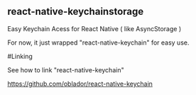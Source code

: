 ## react-native-keychainstorage

Easy Keychain Acess for React Native ( like AsyncStorage )

For now, it just wrapped "react-native-keychain" for easy use.

#Linking

See how to link "react-native-keychain"

https://github.com/oblador/react-native-keychain

